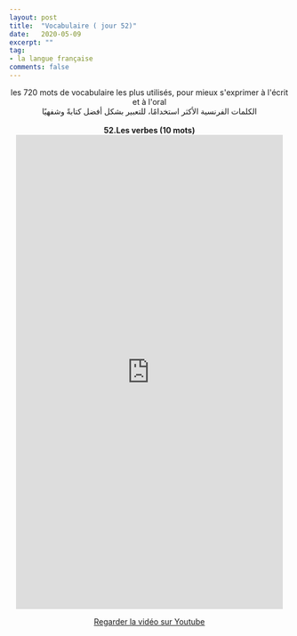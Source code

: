 ```yaml
---
layout: post
title:  "Vocabulaire ( jour 52)"
date:   2020-05-09
excerpt: ""
tag:
- la langue française
comments: false
---
```

 <center>     les 720 mots de vocabulaire les plus utilisés, pour mieux s'exprimer à l'écrit et à l'oral <br> الكلمات الفرنسية الأكثر استخدامًا، للتعبير بشكل أفضل كتابةً وشفهيًا <br><br>     <strong> 52.Les verbes (10 mots)</strong>     <br> <iframe width="480" height="853" src="https://www.youtube.com/embed/TWwOed4Pr-Y" title="youtube video player" frameborder="0" allow="accelerometer, autoplay, clipboard-write, encrypted-media, gyroscope, picture-in-picture, web-share" allowfullscreen></iframe>     <br> <p markdown="0"><a href="https://youtube.com/shorts/TWwOed4Pr-Y" class="btn btn-danger" target="_blank">Regarder la vidéo sur Youtube</a></p> </center>
